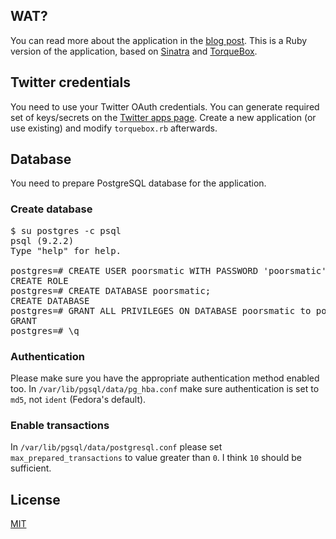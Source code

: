 ## WAT?

You can read more about the application in the [blog post](http://immutant.org/news/2012/12/11/openshift-postgresql). This is a Ruby version of the application, based on [Sinatra](http://www.sinatrarb.com/) and [TorqueBox](http://torquebox.org/).

## Twitter credentials

You need to use your Twitter OAuth credentials. You can generate required set of keys/secrets on the [Twitter apps page](https://dev.twitter.com/apps). Create a new application (or use existing) and modify `torquebox.rb` afterwards.

## Database

You need to prepare PostgreSQL database for the application.

### Create database

<pre>
$ su postgres -c psql 
psql (9.2.2)
Type "help" for help.

postgres=# CREATE USER poorsmatic WITH PASSWORD 'poorsmatic';
CREATE ROLE
postgres=# CREATE DATABASE poorsmatic;
CREATE DATABASE
postgres=# GRANT ALL PRIVILEGES ON DATABASE poorsmatic to poorsmatic;
GRANT
postgres=# \q
</pre>

### Authentication

Please make sure you have the appropriate authentication method enabled too. In `/var/lib/pgsql/data/pg_hba.conf` make sure authentication is set to `md5`, not `ident` (Fedora's default).

### Enable transactions

In `/var/lib/pgsql/data/postgresql.conf` please set `max_prepared_transactions` to value greater than `0`. I think `10` should be sufficient.

## License

[MIT](https://github.com/goldmann/poorsmatic/blob/master/LICENSE)
